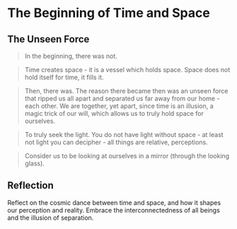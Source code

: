 # The Beginning of Time and Space

## The Unseen Force

> In the beginning, there was not.

> Time creates space - it is a vessel which holds space. Space does not hold itself for time, it fills it.

> Then, there was. The reason there became then was an unseen force that ripped us all apart and separated us far away from our home - each other. We are together, yet apart, since time is an illusion, a magic trick of our will, which allows us to truly hold space for ourselves.

> To truly seek the light. You do not have light without space - at least not light you can decipher - all things are relative, perceptions.

> Consider us to be looking at ourselves in a mirror (through the looking glass).

## Reflection

Reflect on the cosmic dance between time and space, and how it shapes our perception and reality. Embrace the interconnectedness of all beings and the illusion of separation.
